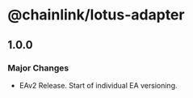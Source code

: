 # @chainlink/lotus-adapter

## 1.0.0

### Major Changes

- EAv2 Release. Start of individual EA versioning.
